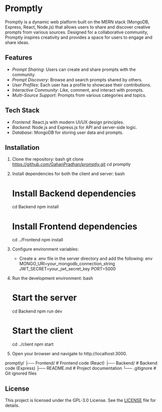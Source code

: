 ﻿# Promptly

Promptly is a dynamic web platform built on the MERN stack (MongoDB, Express, React, Node.js) that allows users to share and discover creative prompts from various sources. Designed for a collaborative community, Promptly inspires creativity and provides a space for users to engage and share ideas.

## Features

- *Prompt Sharing*: Users can create and share prompts with the community.
- *Prompt Discovery*: Browse and search prompts shared by others.
- *User Profiles*: Each user has a profile to showcase their contributions.
- *Interactive Community*: Like, comment, and interact with prompts.
- *Multi-Source Support*: Prompts from various categories and topics.

## Tech Stack

- *Frontend*: React.js with modern UI/UX design principles.
- *Backend*: Node.js and Express.js for API and server-side logic.
- *Database*: MongoDB for storing user data and prompts.

## Installation

1. Clone the repository:
   bash
   git clone https://github.com/GahanPradhan/promptly.git
   cd promptly
   

2. Install dependencies for both the client and server:
   bash
   # Install Backend dependencies
   cd Backend
   npm install

   # Install Frontend dependencies
   cd ../Frontend
   npm install
   

3. Configure environment variables:
   - Create a .env file in the server directory and add the following:
     env
     MONGO_URI=your_mongodb_connection_string
     JWT_SECRET=your_jwt_secret_key
     PORT=5000
     

4. Run the development environment:
   bash
   # Start the server
   cd Backend
   npm run dev

   # Start the client
   cd ../client
   npm start
   

5. Open your browser and navigate to http://localhost:3000.


promptly/
├── Frontend/       # Frontend code (React)
├── Backend/       # Backend code (Express)
├── README.md     # Project documentation
└── .gitignore    # Git ignored files



## License

This project is licensed under the GPL-3.0 License. See the [LICENSE](LICENSE) file for details.
